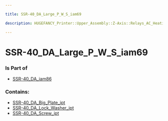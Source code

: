 ```yaml
---

title: SSR-40_DA_Large_P_W_S_iam69

description: HUGEFANCY_Printer::Upper_Assembly::Z-Axis::Relays_AC_Heating::SSR-40_DA91::SSR-40_DA_iam86::SSR-40_DA_Large_P_W_S_iam69

---
```

# SSR-40_DA_Large_P_W_S_iam69
<script>
    var geoarray = '{"SSR-40_DA_Screw_ipt": {}, "SSR-40_DA_Lock_Washer_ipt": {}, "SSR-40_DA_Big_Plate_ipt": {}}';
</script>
<script>
    var basepath = '/assets/HUGEFANCY_Printer/Upper_Assembly/Z-Axis/Relays_AC_Heating/SSR-40_DA91/SSR-40_DA_iam86/SSR-40_DA_Large_P_W_S_iam69/';
</script>
<link rel="stylesheet" href="/css/container.css">

<div id="container"></div>

<!-- these are the required scripts for the three.js scene -->
<script src="/lib/three.min.js"></script>
<script src="/lib/OrbitControls.js"></script>
<script src="/lib/RectAreaLightUniformsLib.js"></script>
<!-- this is your app's lib file -->
<script src="/lib/triceratops_app.js"></script>
### Is Part of
- [SSR-40_DA_iam86](../SSR-40_DA_iam86)  

### Contains:
- [SSR-40_DA_Big_Plate_ipt](./SSR-40_DA_Large_P_W_S_iam69/SSR-40_DA_Big_Plate_ipt)  
- [SSR-40_DA_Lock_Washer_ipt](./SSR-40_DA_Large_P_W_S_iam69/SSR-40_DA_Lock_Washer_ipt)  
- [SSR-40_DA_Screw_ipt](./SSR-40_DA_Large_P_W_S_iam69/SSR-40_DA_Screw_ipt)

